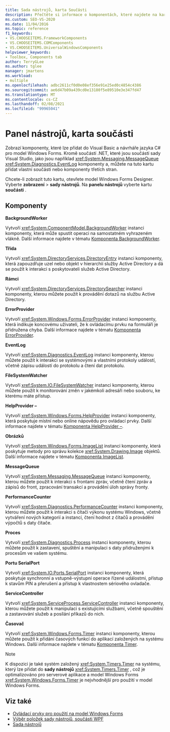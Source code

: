 ```yaml
---
title: Sada nástrojů, karta Součásti
description: Přečtěte si informace o komponentách, které najdete na kartě komponenty v okně panelu nástrojů.
ms.custom: SEO-VS-2020
ms.date: 11/04/2016
ms.topic: reference
f1_keywords:
- VS.CHOOSEITEMS.FrameworkComponents
- VS.CHOOSEITEMS.COMComponents
- VS.CHOOSEITEMS.UniversalWindowsComponents
helpviewer_keywords:
- Toolbox, Components tab
author: TerryGLee
ms.author: tglee
manager: jmartens
ms.workload:
- multiple
ms.openlocfilehash: adbc2611cf0d0e08ef356e91e25ed0c4854c4386
ms.sourcegitcommit: ae6d47b09a439cd0e13180f5e89510e3e347fd47
ms.translationtype: MT
ms.contentlocale: cs-CZ
ms.lasthandoff: 02/08/2021
ms.locfileid: "99965041"
---
```

# <a name="toolbox-components-tab"></a>Panel nástrojů, karta součásti

Zobrazí komponenty, které lze přidat do Visual Basic a návrháře jazyka C# pro model Windows Forms. Kromě součástí .NET, které jsou součástí sady Visual Studio, jako jsou například <xref:System.Messaging.MessageQueue> <xref:System.Diagnostics.EventLog> komponenty a, můžete na tuto kartu přidat vlastní součásti nebo komponenty třetích stran.

Chcete-li zobrazit tuto kartu, otevřete model Windows Forms Designer. Vyberte **zobrazení**  >  **sady nástrojů**. Na **panelu nástrojů** vyberte kartu **součásti** .

## <a name="components"></a>Komponenty

**BackgroundWorker**

Vytvoří <xref:System.ComponentModel.BackgroundWorker> instanci komponenty, která může spustit operaci na samostatném vyhrazeném vlákně. Další informace najdete v tématu [Komponenta BackgroundWorker](/dotnet/framework/winforms/controls/backgroundworker-component).

**Třída**

Vytvoří <xref:System.DirectoryServices.DirectoryEntry> instanci komponenty, která zapouzdřuje uzel nebo objekt v hierarchii služby Active Directory a dá se použít k interakci s poskytovateli služeb Active Directory.

**Rámci**

Vytvoří <xref:System.DirectoryServices.DirectorySearcher> instanci komponenty, kterou můžete použít k provádění dotazů na službu Active Directory.

**ErrorProvider**

Vytvoří <xref:System.Windows.Forms.ErrorProvider> instanci komponenty, která indikuje koncovému uživateli, že k ovládacímu prvku na formuláři je přidružena chyba. Další informace najdete v tématu [Komponenta ErrorProvider](/dotnet/framework/winforms/controls/errorprovider-component-windows-forms).

**EventLog**

Vytvoří <xref:System.Diagnostics.EventLog> instanci komponenty, kterou můžete použít k interakci se systémovými a vlastními protokoly událostí, včetně zápisu událostí do protokolu a čtení dat protokolu.

**FileSystemWatcher**

Vytvoří <xref:System.IO.FileSystemWatcher> instanci komponenty, kterou můžete použít k monitorování změn v jakémkoli adresáři nebo souboru, ke kterému máte přístup.

**HelpProvider –**

Vytvoří <xref:System.Windows.Forms.HelpProvider> instanci komponenty, která poskytuje místní nebo online nápovědu pro ovládací prvky. Další informace najdete v tématu [Komponenta HelpProvider –](/dotnet/framework/winforms/controls/helpprovider-component-windows-forms).

**Obrázků**

Vytvoří <xref:System.Windows.Forms.ImageList> instanci komponenty, která poskytuje metody pro správu kolekce <xref:System.Drawing.Image> objektů. Další informace najdete v tématu [Komponenta ImageList](/dotnet/framework/winforms/controls/imagelist-component-windows-forms).

**MessageQueue**

Vytvoří <xref:System.Messaging.MessageQueue> instanci komponenty, kterou můžete použít k interakci s frontami zpráv, včetně čtení zpráv a zápisů do front, zpracování transakcí a provádění úloh správy fronty.

**PerformanceCounter**

Vytvoří <xref:System.Diagnostics.PerformanceCounter> instanci komponenty, kterou můžete použít k interakci s čítači výkonu systému Windows, včetně vytváření nových kategorií a instancí, čtení hodnot z čítačů a provádění výpočtů s daty čítače.

**Proces**

Vytvoří <xref:System.Diagnostics.Process> instanci komponenty, kterou můžete použít k zastavení, spuštění a manipulaci s daty přidruženými k procesům ve vašem systému.

**Portu SerialPort**

Vytvoří <xref:System.IO.Ports.SerialPort> instanci komponenty, která poskytuje synchronní a vstupně-výstupní operace řízené událostmi, přístup k stavům PIN a přerušení a přístup k vlastnostem sériového ovladače.

**ServiceController**

Vytvoří <xref:System.ServiceProcess.ServiceController> instanci komponenty, kterou můžete použít k manipulaci s existujícími službami, včetně spouštění a zastavování služeb a posílání příkazů do nich.

**Časovač**

Vytvoří <xref:System.Windows.Forms.Timer> instanci komponenty, kterou můžete použít k přidání časových funkcí do aplikací založených na systému Windows. Další informace najdete v tématu [Komponenta Timer](/dotnet/framework/winforms/controls/timer-component-windows-forms).

> [!NOTE]
> K dispozici je také systém založený <xref:System.Timers.Timer> na systému, který lze přidat do **sady nástrojů** <xref:System.Timers.Timer> , což je optimalizováno pro serverové aplikace a model Windows Forms <xref:System.Windows.Forms.Timer> je nejvhodnější pro použití v model Windows Forms.

## <a name="see-also"></a>Viz také

- [Ovládací prvky pro použití na model Windows Forms](/dotnet/framework/winforms/controls/controls-to-use-on-windows-forms)
- [Výběr položek sady nástrojů, součásti WPF](choose-toolbox-items-wpf-components.md)
- [Sada nástrojů](../../ide/reference/toolbox.md)
